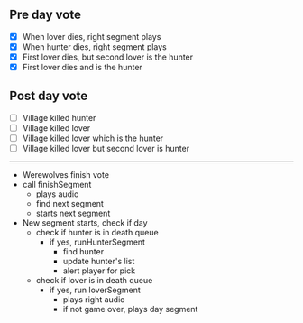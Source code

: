## Pre day vote
- [x] When lover dies, right segment plays
- [x] When hunter dies, right segment plays
- [x] First lover dies, but second lover is the hunter
- [x] First lover dies and is the hunter 

## Post day vote
- [ ] Village killed hunter
- [ ] Village killed lover
- [ ] Village killed lover which is the hunter
- [ ] Village killed lover but second lover is hunter
---

- Werewolves finish vote
- call finishSegment
    - plays audio
    - find next segment
    - starts next segment
- New segment starts, check if day
    - check if hunter is in death queue
        - if yes, runHunterSegment
            - find hunter
            - update hunter's list
            - alert player for pick
    - check if lover is in death queue
        - if yes, run loverSegment
            - plays right audio
            - if not game over, plays day segment
        
